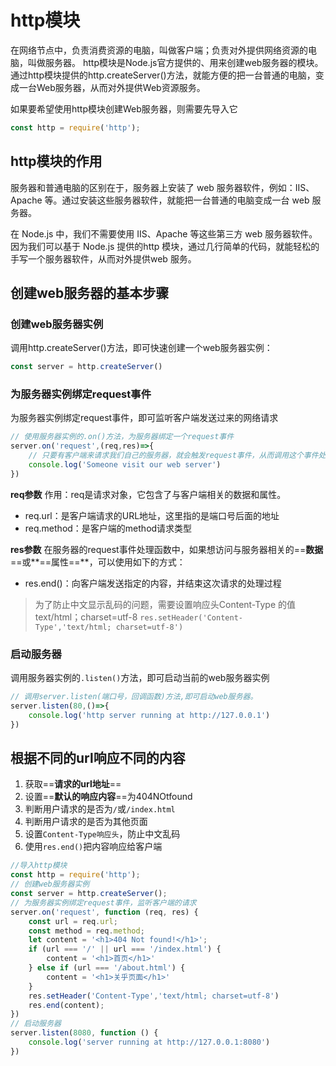 # http模块
在网络节点中，负责消费资源的电脑，叫做客户端；负责对外提供网络资源的电脑，叫做服务器。
http模块是Node.js官方提供的、用来创建web服务器的模块。通过http模块提供的http.createServer()方法，就能方便的把一台普通的电脑，变成一台Web服务器，从而对外提供Web资源服务。

如果要希望使用http模块创建Web服务器，则需要先导入它
```js
const http = require('http');
```
## http模块的作用

服务器和普通电脑的区别在于，服务器上安装了 web 服务器软件，例如：IIS、Apache 等。通过安装这些服务器软件，就能把一台普通的电脑变成一台 web 服务器。

在 Node.js 中，我们不需要使用 IIS、Apache 等这些第三方 web 服务器软件。因为我们可以基于 Node.js 提供的http 模块，通过几行简单的代码，就能轻松的手写一个服务器软件，从而对外提供web 服务。

## 创建web服务器的基本步骤

### 创建web服务器实例
调用http.createServer()方法，即可快速创建一个web服务器实例：
```js
const server = http.createServer()
```

### 为服务器实例绑定request事件
为服务器实例绑定request事件，即可监听客户端发送过来的网络请求
```js
// 使用服务器实例的.on()方法，为服务器绑定一个request事件
server.on('request',(req,res)=>{
	// 只要有客户端来请求我们自己的服务器，就会触发request事件，从而调用这个事件处理函数
	console.log('Someone visit our web server')
})
```
**req参数**
作用：req是请求对象，它包含了与客户端相关的数据和属性。
- req.url：是客户端请求的URL地址，这里指的是端口号后面的地址
- req.method：是客户端的method请求类型

**res参数**
在服务器的request事件处理函数中，如果想访问与服务器相关的==**数据**==或**==属性==**，可以使用如下的方式：
- res.end()：向客户端发送指定的内容，并结束这次请求的处理过程

>为了防止中文显示乱码的问题，需要设置响应头Content-Type 的值text/html；charset=utf-8
`res.setHeader('Content-Type','text/html; charset=utf-8')`
### 启动服务器
调用服务器实例的`.listen()`方法，即可启动当前的web服务器实例
```js
// 调用server.listen(端口号，回调函数)方法,即可启动web服务器。
server.listen(80,()=>{
	console.log('http server running at http://127.0.0.1')
})
```

## 根据不同的url响应不同的内容
1. 获取==**请求的url地址**==
2. 设置==**默认的响应内容**==为404NOtfound
3. 判断用户请求的是否为`/`或`/index.html`
4. 判断用户请求的是否为其他页面
5. 设置`Content-Type响应头`，防止中文乱码
6. 使用`res.end()`把内容响应给客户端

```js
//导入http模块
const http = require('http');
// 创建web服务器实例
const server = http.createServer();
// 为服务器实例绑定request事件，监听客户端的请求
server.on('request', function (req, res) {
    const url = req.url;
    const method = req.method;
    let content = '<h1>404 Not found!</h1>';
    if (url === '/' || url === '/index.html') {
        content = '<h1>首页</h1>'
    } else if (url === '/about.html') {
        content = '<h1>关乎页面</h1>'
    }
    res.setHeader('Content-Type','text/html; charset=utf-8')
    res.end(content);
})
// 启动服务器
server.listen(8080, function () {
    console.log('server running at http://127.0.0.1:8080')
})
```